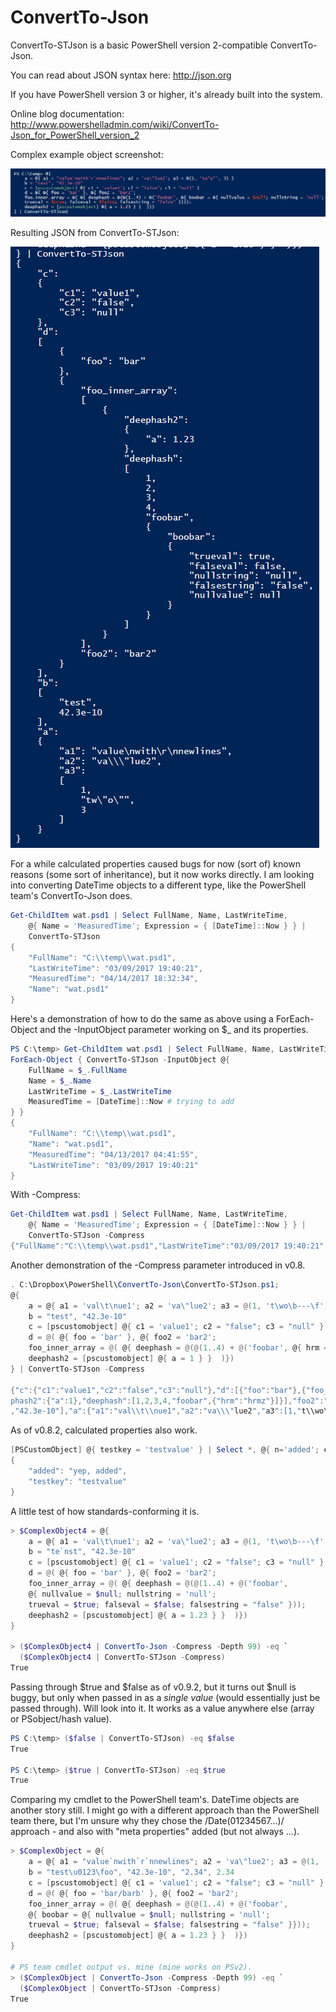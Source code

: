 # ConvertTo-Json

ConvertTo-STJson is a basic PowerShell version 2-compatible ConvertTo-Json.

You can read about JSON syntax here: http://json.org

If you have PowerShell version 3 or higher, it's already built into the system.

Online blog documentation: http://www.powershelladmin.com/wiki/ConvertTo-Json_for_PowerShell_version_2

Complex example object screenshot:

![alt tag](/ConvertTo-STJson-complex-structure-example2.png)

Resulting JSON from ConvertTo-STJson:

![alt tag](/ConvertTo-STJson-complex-structure-json-output-example2.png)

For a while calculated properties caused bugs for now (sort of) known reasons (some sort of inheritance), but it now works directly. I am looking into converting DateTime objects to a different type, like the PowerShell team's ConvertTo-Json does.

```powershell
Get-ChildItem wat.psd1 | Select FullName, Name, LastWriteTime,
    @{ Name = 'MeasuredTime'; Expression = { [DateTime]::Now } } |
    ConvertTo-STJson
{
    "FullName": "C:\\temp\\wat.psd1",
    "LastWriteTime": "03/09/2017 19:40:21",
    "MeasuredTime": "04/14/2017 18:32:34",
    "Name": "wat.psd1"
}
```

Here's a demonstration of how to do the same as above using a ForEach-Object and the -InputObject parameter working on $_ and its properties.

```powershell
PS C:\temp> Get-ChildItem wat.psd1 | Select FullName, Name, LastWriteTime |
ForEach-Object { ConvertTo-STJson -InputObject @{
    FullName = $_.FullName
    Name = $_.Name
    LastWriteTime = $_.LastWriteTime
    MeasuredTime = [DateTime]::Now # trying to add
} }
{
    "FullName": "C:\\temp\\wat.psd1",
    "Name": "wat.psd1",
    "MeasuredTime": "04/13/2017 04:41:55",
    "LastWriteTime": "03/09/2017 19:40:21"
}
```

With -Compress:

```powershell
Get-ChildItem wat.psd1 | Select FullName, Name, LastWriteTime,
    @{ Name = 'MeasuredTime'; Expression = { [DateTime]::Now } } |
    ConvertTo-STJson -Compress
{"FullName":"C:\\temp\\wat.psd1","LastWriteTime":"03/09/2017 19:40:21","MeasuredTime":"04/14/2017 18:31:20","Name":"wat.psd1"}
```

Another demonstration of the -Compress parameter introduced in v0.8.

```powershell
. C:\Dropbox\PowerShell\ConvertTo-Json\ConvertTo-STJson.ps1;
@{
    a = @{ a1 = 'val\t\nue1'; a2 = 'va\"lue2'; a3 = @(1, 't\wo\b---\f', 3) }
    b = "test", "42.3e-10"
    c = [pscustomobject] @{ c1 = 'value1'; c2 = "false"; c3 = "null" }
    d = @( @{ foo = 'bar' }, @{ foo2 = 'bar2';
    foo_inner_array = @( @{ deephash = @(@(1..4) + @('foobar', @{ hrm = 'hrmz' }));
    deephash2 = [pscustomobject] @{ a = 1 } }  )})
} | ConvertTo-STJson -Compress

{"c":{"c1":"value1","c2":"false","c3":"null"},"d":[{"foo":"bar"},{"foo_inner_array":[{"dee
phash2":{"a":1},"deephash":[1,2,3,4,"foobar",{"hrm":"hrmz"}]}],"foo2":"bar2"}],"b":["test"
,"42.3e-10"],"a":{"a1":"val\\t\\nue1","a2":"va\\\"lue2","a3":[1,"t\\wo\\b---\\f",3]}}
```

As of v0.8.2, calculated properties also work.

```powershell
[PSCustomObject] @{ testkey = 'testvalue' } | Select *, @{ n='added'; e={'yep, added'}} | ConvertTo-STJson
{
    "added": "yep, added",
    "testkey": "testvalue"
}
```

A little test of how standards-conforming it is.

```powershell
> $ComplexObject4 = @{
    a = @{ a1 = 'val\t\nue1'; a2 = 'va\"lue2'; a3 = @(1, 't\wo\b---\f', 3) }
    b = "te`nst", "42.3e-10"
    c = [pscustomobject] @{ c1 = 'value1'; c2 = "false"; c3 = "null" }
    d = @( @{ foo = 'bar' }, @{ foo2 = 'bar2';
    foo_inner_array = @( @{ deephash = @(@(1..4) + @('foobar', 
    @{ nullvalue = $null; nullstring = 'null';
    trueval = $true; falseval = $false; falsestring = "false" }));
    deephash2 = [pscustomobject] @{ a = 1.23 } }  )})
}

> ($ComplexObject4 | ConvertTo-Json -Compress -Depth 99) -eq `
  ($ComplexObject4 | ConvertTo-STJson -Compress)
True
```

Passing through $true and $false as of v0.9.2, but it turns out $null is buggy, but only when passed in as a _single value_ (would essentially just be passed through). Will look into it. It works as a value anywhere else (array or PSobject/hash value).

```powershell
PS C:\temp> ($false | ConvertTo-STJson) -eq $false
True

PS C:\temp> ($true | ConvertTo-STJson) -eq $true
True
```

Comparing my cmdlet to the PowerShell team's. DateTime objects are another story still. I might go with a different approach than the PowerShell team there, but I'm unsure why they chose the \/Date(01234567...)\/ approach - and also with "meta properties" added (but not always ...).

```powershell
> $ComplexObject = @{
    a = @{ a1 = "value`nwith`r`nnewlines"; a2 = 'va\"lue2'; a3 = @(1, 'tw"o"', 3) }
    b = "test\u0123\foo", "42.3e-10", "2.34", 2.34
    c = [pscustomobject] @{ c1 = 'value1'; c2 = "false"; c3 = "null" }
    d = @( @{ foo = 'bar/barb' }, @{ foo2 = 'bar2';
    foo_inner_array = @( @{ deephash = @(@(1..4) + @('foobar', 
    @{ boobar = @{ nullvalue = $null; nullstring = 'null';
    trueval = $true; falseval = $false; falsestring = "false" }}));
    deephash2 = [pscustomobject] @{ a = 1.23 } }  )})
}

# PS team cmdlet output vs. mine (mine works on PSv2).
> ($ComplexObject | ConvertTo-Json -Compress -Depth 99) -eq `
  ($ComplexObject | ConvertTo-STJson -Compress)
True
```
